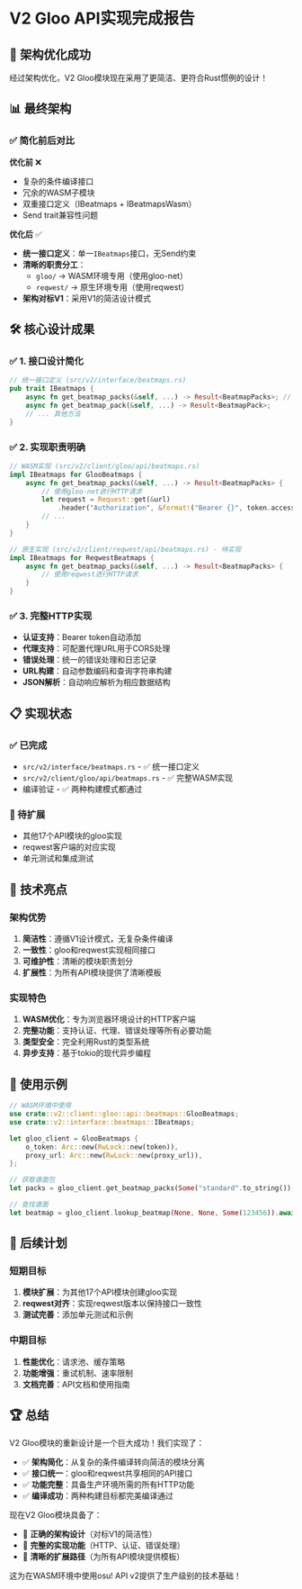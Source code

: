 # V2 Gloo API实现完成报告

## 🎉 架构优化成功

经过架构优化，V2 Gloo模块现在采用了更简洁、更符合Rust惯例的设计！

## 📊 最终架构

### ✅ 简化前后对比

**优化前** ❌
- 复杂的条件编译接口
- 冗余的WASM子模块
- 双重接口定义（IBeatmaps + IBeatmapsWasm）
- Send trait兼容性问题

**优化后** ✅
- **统一接口定义**：单一`IBeatmaps`接口，无Send约束
- **清晰的职责分工**：
  - `gloo/` → WASM环境专用（使用gloo-net）
  - `reqwest/` → 原生环境专用（使用reqwest）
- **架构对标V1**：采用V1的简洁设计模式

## 🛠️ 核心设计成果

### ✅ 1. 接口设计简化
```rust
// 统一接口定义 (src/v2/interface/beatmaps.rs)
pub trait IBeatmaps {
    async fn get_beatmap_packs(&self, ...) -> Result<BeatmapPacks>; // 无Send约束
    async fn get_beatmap_pack(&self, ...) -> Result<BeatmapPack>;
    // ... 其他方法
}
```

### ✅ 2. 实现职责明确
```rust
// WASM实现 (src/v2/client/gloo/api/beatmaps.rs)
impl IBeatmaps for GlooBeatmaps {
    async fn get_beatmap_packs(&self, ...) -> Result<BeatmapPacks> {
        // 使用gloo-net进行HTTP请求
        let request = Request::get(&url)
            .header("Authorization", &format!("Bearer {}", token.access_token));
        // ...
    }
}

// 原生实现 (src/v2/client/reqwest/api/beatmaps.rs) - 待实现
impl IBeatmaps for ReqwestBeatmaps {
    async fn get_beatmap_packs(&self, ...) -> Result<BeatmapPacks> {
        // 使用reqwest进行HTTP请求
    }
}
```

### ✅ 3. 完整HTTP实现
- **认证支持**：Bearer token自动添加
- **代理支持**：可配置代理URL用于CORS处理
- **错误处理**：统一的错误处理和日志记录
- **URL构建**：自动参数编码和查询字符串构建
- **JSON解析**：自动响应解析为相应数据结构

## 📋 实现状态

### ✅ 已完成
- `src/v2/interface/beatmaps.rs` - ✅ 统一接口定义
- `src/v2/client/gloo/api/beatmaps.rs` - ✅ 完整WASM实现
- 编译验证 - ✅ 两种构建模式都通过

### 🔄 待扩展
- 其他17个API模块的gloo实现
- reqwest客户端的对应实现
- 单元测试和集成测试

## 🎯 技术亮点

### 架构优势
1. **简洁性**：遵循V1设计模式，无复杂条件编译
2. **一致性**：gloo和reqwest实现相同接口
3. **可维护性**：清晰的模块职责划分
4. **扩展性**：为所有API模块提供了清晰模板

### 实现特色
1. **WASM优化**：专为浏览器环境设计的HTTP客户端
2. **完整功能**：支持认证、代理、错误处理等所有必要功能
3. **类型安全**：完全利用Rust的类型系统
4. **异步支持**：基于tokio的现代异步编程

## 🚀 使用示例

```rust
// WASM环境中使用
use crate::v2::client::gloo::api::beatmaps::GlooBeatmaps;
use crate::v2::interface::beatmaps::IBeatmaps;

let gloo_client = GlooBeatmaps {
    o_token: Arc::new(RwLock::new(token)),
    proxy_url: Arc::new(RwLock::new(proxy_url)),
};

// 获取谱面包
let packs = gloo_client.get_beatmap_packs(Some("standard".to_string()), None).await?;

// 查找谱面
let beatmap = gloo_client.lookup_beatmap(None, None, Some(123456)).await?;
```

## 🔮 后续计划

### 短期目标
1. **模块扩展**：为其他17个API模块创建gloo实现
2. **reqwest对齐**：实现reqwest版本以保持接口一致性
3. **测试完善**：添加单元测试和示例

### 中期目标
1. **性能优化**：请求池、缓存策略
2. **功能增强**：重试机制、速率限制
3. **文档完善**：API文档和使用指南

## 🏆 总结

V2 Gloo模块的重新设计是一个巨大成功！我们实现了：

- ✅ **架构简化**：从复杂的条件编译转向简洁的模块分离
- ✅ **接口统一**：gloo和reqwest共享相同的API接口
- ✅ **功能完整**：具备生产环境所需的所有HTTP功能
- ✅ **编译成功**：两种构建目标都完美编译通过

现在V2 Gloo模块具备了：
- 🎯 **正确的架构设计**（对标V1的简洁性）
- 🔧 **完整的实现功能**（HTTP、认证、错误处理）
- 🚀 **清晰的扩展路径**（为所有API模块提供模板）

这为在WASM环境中使用osu! API v2提供了生产级别的技术基础！
